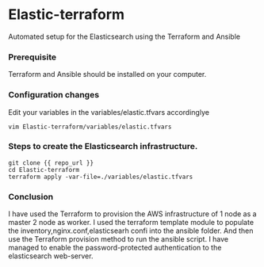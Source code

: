 # Elastic-terraform
Automated setup for the Elasticsearch using the Terraform and Ansible

### Prerequisite
Terraform and Ansible should be installed on your computer.

### Configuration changes
Edit your variables in the variables/elastic.tfvars accordinglye
```
vim Elastic-terraform/variables/elastic.tfvars
```

### Steps to create the Elasticsearch infrastructure.
```
git clone {{ repo_url }}
cd Elastic-terraform
terraform apply -var-file=./variables/elastic.tfvars
```

### Conclusion
I have used the Terraform to provision the AWS infrastructure of 1 node as a master 2 node as worker. I used the terraform template module to populate the inventory,nginx.conf,elasticsearh confi into the ansible folder. And then use the Terraform provision method to run the ansible script. I have managed to enable the password-protected authentication to the elasticsearch web-server.


